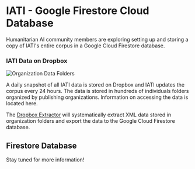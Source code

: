 # IATI - Google Firestore Cloud Database
Humanitarian AI community members are exploring setting up and storing a copy of IATI's entire corpus in a Google Cloud Firestore database.

### IATI Data on Dropbox
![Organization Data Folders](https://github.com/Humanitarian-AI/IATI-XML-Dataset/blob/master/Media/IATI_Org_Folders.png)

A daily snapshot of all IATI data is stored on Dropbox and IATI updates the corpus every 24 hours. The data is stored in hundreds of individuals folders organized by publishing organizations. Information on accessing the data is located here.

The [Dropbox Extractor](https://github.com/Humanitarian-AI/IATI-Extractor) will systematically extract XML data stored in organization folders and export the data to the Google Cloud Firestore database.

## Firestore Database

Stay tuned for more information!
